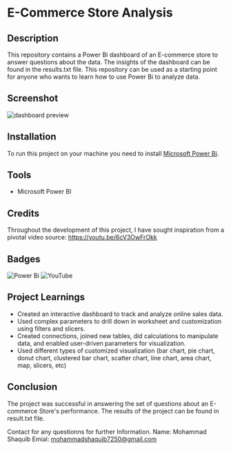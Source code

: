 # E-Commerce Store Analysis

## Description

This repository contains a Power Bi dashboard of an E-commerce store to answer questions about the data. The insights of the dashboard can be found in the results.txt file.  This repository can be used as a starting point for anyone who wants to learn how to use Power Bi to analyze data.
<!--Analyzed E-commerce store data. Created an interactive dashboard using Power BI.-->

## Screenshot

![dashboard preview](https://github.com/avishek09/E-Commerce-Store-Analysis-/assets/75924699/5151c585-882b-4db4-b324-a8cc63256fb4)

## Installation

To run this project on your machine you need to install <a href="https://powerbi.microsoft.com/en-us/downloads/">Microsoft Power Bi</a>.

<!-- ## Usage

Provide instructions and examples for use. Include screenshots as needed.

To add a screenshot, create an `assets/images` folder in your repository and upload your screenshot to it. Then, using the relative filepath, add it to your README using the following syntax:

    ```md
    ![schema](MusicDatabaseSchema.png)
    ``` -->

## Tools

* Microsoft Power BI

## Credits

Throughout the development of this project, I have sought inspiration from a pivotal video source: https://youtu.be/6cV3OwFrOkk

## Badges

![Power Bi](https://img.shields.io/badge/power_bi-F2C811?style=for-the-badge&logo=powerbi&logoColor=black)
![YouTube](https://img.shields.io/badge/YouTube-%23FF0000.svg?style=for-the-badge&logo=YouTube&logoColor=white)

## Project Learnings

* Created an interactive dashboard to track and analyze online sales data.
* Used complex parameters to drill down in worksheet and customization using filters and slicers.
* Created connections, joined new tables, did calculations to manipulate data, and enabled user-driven parameters for visualization.
* Used different types of customized visualization (bar chart, pie chart, donut chart, clustered bar chart, scatter chart, line chart, area chart, map, slicers, etc)

## Conclusion

The project was successful in answering the set of questions about an E-commerce Store's performance. The results of the project can be found in result.txt file.


<!--## How to Contribute

If you created an application or package and would like other developers to contribute it, you can include guidelines for how to do so. The [Contributor Covenant](https://www.contributor-covenant.org/) is an industry standard, but you can always write your own if you'd prefer.-->

<!-- ## Questions Answered

The following questions are answered by the project:

* What are the most popular genres of music?
* What are the most popular artists?
* What are the most popular songs?
* What are the average prices of different types of music?
* What are the most popular countries for music purchases?

## Data Set

The data set used for this project is available on GitHub. The data set contains information about the store's customers, music, and sales.

## Results

The results of the project are as follows:

* The most popular genre of music is pop.
* The most popular artist is Taylor Swift.
* The most popular song is "Despacito" by Luis Fonsi and Daddy Yankee.
* The average price of an album is $10.
* The most popular country for music purchases is the United States.

## Conclusion

The project was successful in answering the set of questions about the store's business performance. The results of the project can be used by the store to make decisions about its marketing and product offerings.


I hope this is helpful! -->
Contact for any questionns for further Information.
Name: Mohammad Shaquib
Emial: mohammadshaquib7250@gmail.com
